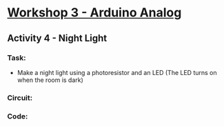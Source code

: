 # [Workshop 3 - Arduino Analog](https://bmesbuildteamucla.github.io/workshops/workshop-3--arduino-analog)

## Activity 4 - Night Light

### Task:
* Make a night light using a photoresistor and an LED (The LED turns on when the room is dark) 

### Circuit:

### Code:
```c++

```
